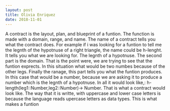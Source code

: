 ```yaml
---
layout: post
title: Olivia Enriquez
date: 2018-11-01
---
```

A contract is the layout, plan, and blueprint of a funtion. The function is made with a domain, range, and name. The name of a contract tells you what the contract does. For example if i was looking for a funtion to tell me the legnth  of the hypotnuse of a right triangle, the name could be h-lenght. It tells you what we are looking for. The legnth of a hypotnuse. The second part is the domain. That is the point were, we are trying to see that the funtion exprects. In this situation what would be two numbes because of the other legs. Finally the ranage, this part tells you what the funtion produces. In this case that would be a number, because we are asking it to produce a number which is the legnth of a hypotnuse. In all it would look like,:
h-length(leg1::Number,leg2::Number)-> Number. That is what a contract would look like. The way that it is writte, with uppercase and lower case letters is because the language reads upercase letters as data types. This is what makes a funtion
